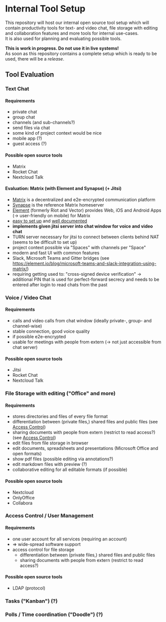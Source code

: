 # Internal Tool Setup
This repository will host our internal open source tool setup which will contain productivity tools for text- and video chat, file storage with editing and collaboration features and more tools for internal use-cases.  
It is also used for planning and evaluating possible tools.  

**This is work in progress. Do not use it in live systems!**  
As soon as this repository contains a complete setup which is ready to be used, there will be a *release*.

## Tool Evaluation

### Text Chat
#### Requirements
- private chat
- group chat
- channels (and sub-channels?)
- send files via chat
- some kind of project context would be nice
- mobile app (?)
- guest access (?)

#### Possible open source tools
- Matrix
- Rocket Chat
- Nextcloud Talk

#### Evaluation: Matrix (with Element and Synapse) (+ Jitsi)
- [Matrix](https://matrix.org/) is a decentralized and e2e-encrypted communication platform
- [Synapse](https://github.com/matrix-org/synapse) is the reference Matrix homeserver
- [Element](https://github.com/vector-im/element-web) (formerly Riot and Vector) provides Web, iOS and Android Apps (-> user-friendly on mobile) for Matrix
- [easy to set up](https://matrix.org/blog/2020/04/06/running-your-own-secure-communication-service-with-matrix-and-jitsi/) and [well documented](https://github.com/matrix-org/synapse/blob/develop/INSTALL.md)
- **implements given jitsi server into chat window for voice and video chat**
- TURN server necessary for jitsi to connect between clients behind NAT (seems to be difficult to set up)
- project context possible via "Spaces" with channels per "Space"
- modern and fast UI with common features
- Slack, Microsoft Teams and Gitter bridges (see https://element.io/blog/microsoft-teams-and-slack-integration-using-matrix/)
- requiring getting used to: "cross-signed device verification" -> additional PIN that is used for perfect-forward secrecy and needs to be entered after login to read chats from the past

### Voice / Video Chat
#### Requirements
- calls and video calls from chat window (ideally private-, group- and channel-wise)
- stable connection, good voice quality
- if possible e2e-encrypted
- usable for meetings with people from extern (-> not just accessible from chat server)

#### Possible open source tools
- Jitsi
- Rocket Chat
- Nextcloud Talk

### File Storage with editing ("Office" and more)
#### Requirements
- stores directories and files of every file format
- differentiation between (private files,) shared files and public files (see [Access Control](#access-control--user-management))
- sharing documents with people from extern (restrict to read access?) (see [Access Control](#access-control--user-management))
- edit files from file storage in browser
- edit documents, spreadsheets and presentations (Microsoft Office and open formats)
- show pdf files (possible editing via annotations?)
- edit markdown files with preview (?)
- collaborative editing for all editable formats (if possible)
#### Possible open source tools
- Nextcloud
- OnlyOffice
- Collabora

### Access Control / User Management
#### Requirements
- one user account for all services (requiring an account)
- => wide-spread software support
- access control for file storage 
    - differentiation between (private files,) shared files and public files
    - sharing documents with people from extern (restrict to read access?)
#### Possible open source tools
- LDAP (protocol)

### Tasks ("Kanban") (?)
### Polls / Time coordination ("Doodle") (?)
